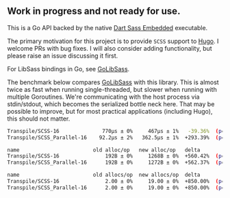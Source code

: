 ## Work in progress and not ready for use.

This is a Go API backed by the native [Dart Sass Embedded](https://github.com/sass/dart-sass-embedded) executable.

The primary motivation for this project is to provide `SCSS` support to [Hugo](https://gohugo.io/). I welcome PRs with bug fixes. I will also consider adding functionality, but please raise an issue discussing it first.

For LibSass bindings in Go, see [GoLibSass](https://github.com/bep/golibsass).

The benchmark below compares [GoLibSass](https://github.com/bep/golibsass) with this library. This is almost twice as fast when running single-threaded, but slower when running with multiple Goroutines. We're communicating with the host process via stdin/stdout, which becomes the serialized bottle neck here. That may be possible to improve, but for most practical applications (including Hugo), this should not matter.

```bash
Transpile/SCSS-16              770µs ± 0%     467µs ± 1%   -39.36%  (p=0.029 n=4+4)
Transpile/SCSS_Parallel-16    92.2µs ± 2%   362.5µs ± 1%  +293.39%  (p=0.029 n=4+4)

name                        old alloc/op   new alloc/op   delta
Transpile/SCSS-16               192B ± 0%     1268B ± 0%  +560.42%  (p=0.029 n=4+4)
Transpile/SCSS_Parallel-16      192B ± 0%     1272B ± 0%  +562.37%  (p=0.029 n=4+4)

name                        old allocs/op  new allocs/op  delta
Transpile/SCSS-16               2.00 ± 0%     19.00 ± 0%  +850.00%  (p=0.029 n=4+4)
Transpile/SCSS_Parallel-16      2.00 ± 0%     19.00 ± 0%  +850.00%  (p=0.029 n=4+4)
```

